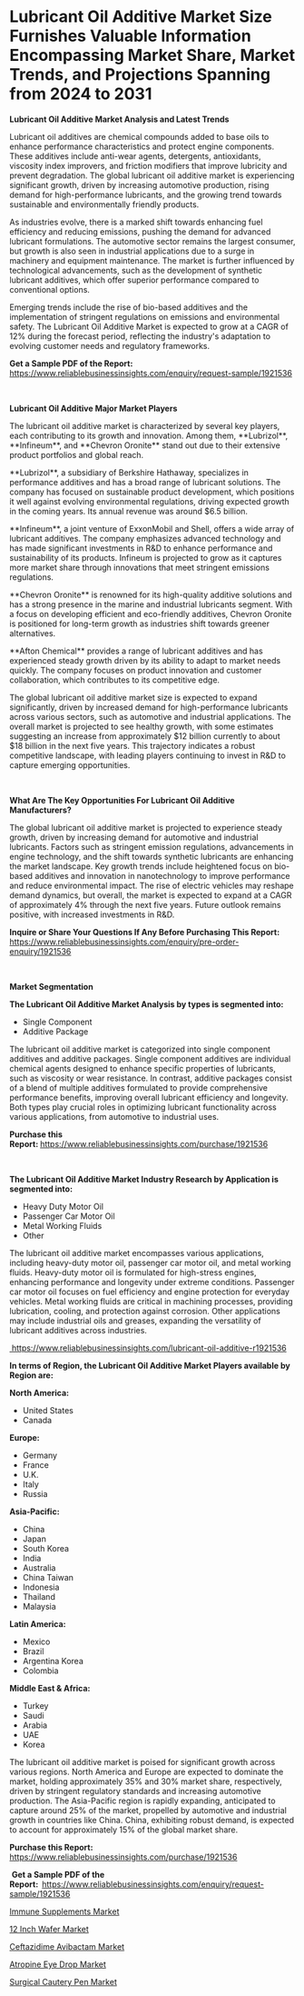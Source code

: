 <p><h1>Lubricant Oil Additive Market Size Furnishes Valuable Information Encompassing Market Share, Market Trends, and Projections Spanning from 2024 to 2031</h1></p><p><strong>Lubricant Oil Additive Market Analysis and Latest Trends</strong></p>
<p><p>Lubricant oil additives are chemical compounds added to base oils to enhance performance characteristics and protect engine components. These additives include anti-wear agents, detergents, antioxidants, viscosity index improvers, and friction modifiers that improve lubricity and prevent degradation. The global lubricant oil additive market is experiencing significant growth, driven by increasing automotive production, rising demand for high-performance lubricants, and the growing trend towards sustainable and environmentally friendly products.</p><p>As industries evolve, there is a marked shift towards enhancing fuel efficiency and reducing emissions, pushing the demand for advanced lubricant formulations. The automotive sector remains the largest consumer, but growth is also seen in industrial applications due to a surge in machinery and equipment maintenance. The market is further influenced by technological advancements, such as the development of synthetic lubricant additives, which offer superior performance compared to conventional options.</p><p>Emerging trends include the rise of bio-based additives and the implementation of stringent regulations on emissions and environmental safety. The Lubricant Oil Additive Market is expected to grow at a CAGR of 12% during the forecast period, reflecting the industry's adaptation to evolving customer needs and regulatory frameworks.</p></p>
<p><strong>Get a Sample PDF of the Report:&nbsp;</strong> <a href="https://www.reliablebusinessinsights.com/enquiry/request-sample/1921536?utm_campaign=1723&utm_medium=2&utm_source=Github&utm_content=ia&utm_term=24102024&utm_id=lubricant-oil-additive">https://www.reliablebusinessinsights.com/enquiry/request-sample/1921536</a></p>
<p>&nbsp;</p>
<p><strong>Lubricant Oil Additive Major Market Players</strong></p>
<p><p>The lubricant oil additive market is characterized by several key players, each contributing to its growth and innovation. Among them, **Lubrizol**, **Infineum**, and **Chevron Oronite** stand out due to their extensive product portfolios and global reach.</p><p>**Lubrizol**, a subsidiary of Berkshire Hathaway, specializes in performance additives and has a broad range of lubricant solutions. The company has focused on sustainable product development, which positions it well against evolving environmental regulations, driving expected growth in the coming years. Its annual revenue was around $6.5 billion.</p><p>**Infineum**, a joint venture of ExxonMobil and Shell, offers a wide array of lubricant additives. The company emphasizes advanced technology and has made significant investments in R&D to enhance performance and sustainability of its products. Infineum is projected to grow as it captures more market share through innovations that meet stringent emissions regulations.</p><p>**Chevron Oronite** is renowned for its high-quality additive solutions and has a strong presence in the marine and industrial lubricants segment. With a focus on developing efficient and eco-friendly additives, Chevron Oronite is positioned for long-term growth as industries shift towards greener alternatives.</p><p>**Afton Chemical** provides a range of lubricant additives and has experienced steady growth driven by its ability to adapt to market needs quickly. The company focuses on product innovation and customer collaboration, which contributes to its competitive edge.</p><p>The global lubricant oil additive market size is expected to expand significantly, driven by increased demand for high-performance lubricants across various sectors, such as automotive and industrial applications. The overall market is projected to see healthy growth, with some estimates suggesting an increase from approximately $12 billion currently to about $18 billion in the next five years. This trajectory indicates a robust competitive landscape, with leading players continuing to invest in R&D to capture emerging opportunities.</p></p>
<p>&nbsp;</p>
<p><strong>What Are The Key Opportunities For Lubricant Oil Additive Manufacturers?</strong></p>
<p><p>The global lubricant oil additive market is projected to experience steady growth, driven by increasing demand for automotive and industrial lubricants. Factors such as stringent emission regulations, advancements in engine technology, and the shift towards synthetic lubricants are enhancing the market landscape. Key growth trends include heightened focus on bio-based additives and innovation in nanotechnology to improve performance and reduce environmental impact. The rise of electric vehicles may reshape demand dynamics, but overall, the market is expected to expand at a CAGR of approximately 4% through the next five years. Future outlook remains positive, with increased investments in R&D.</p></p>
<p><strong>Inquire or Share Your Questions If Any Before Purchasing This Report:</strong> <a href="https://www.reliablebusinessinsights.com/enquiry/pre-order-enquiry/1921536?utm_campaign=1723&utm_medium=2&utm_source=Github&utm_content=ia&utm_term=24102024&utm_id=lubricant-oil-additive">https://www.reliablebusinessinsights.com/enquiry/pre-order-enquiry/1921536</a></p>
<p>&nbsp;</p>
<p><strong>Market Segmentation</strong></p>
<p><strong>The Lubricant Oil Additive Market Analysis by types is segmented into:</strong></p>
<p><ul><li>Single Component</li><li>Additive Package</li></ul></p>
<p><p>The lubricant oil additive market is categorized into single component additives and additive packages. Single component additives are individual chemical agents designed to enhance specific properties of lubricants, such as viscosity or wear resistance. In contrast, additive packages consist of a blend of multiple additives formulated to provide comprehensive performance benefits, improving overall lubricant efficiency and longevity. Both types play crucial roles in optimizing lubricant functionality across various applications, from automotive to industrial uses.</p></p>
<p><strong>Purchase this Report:&nbsp;</strong><a href="https://www.reliablebusinessinsights.com/purchase/1921536?utm_campaign=1723&utm_medium=2&utm_source=Github&utm_content=ia&utm_term=24102024&utm_id=lubricant-oil-additive">https://www.reliablebusinessinsights.com/purchase/1921536</a></p>
<p>&nbsp;</p>
<p><strong>The Lubricant Oil Additive Market Industry Research by Application is segmented into:</strong></p>
<p><ul><li>Heavy Duty Motor Oil</li><li>Passenger Car Motor Oil</li><li>Metal Working Fluids</li><li>Other</li></ul></p>
<p><p>The lubricant oil additive market encompasses various applications, including heavy-duty motor oil, passenger car motor oil, and metal working fluids. Heavy-duty motor oil is formulated for high-stress engines, enhancing performance and longevity under extreme conditions. Passenger car motor oil focuses on fuel efficiency and engine protection for everyday vehicles. Metal working fluids are critical in machining processes, providing lubrication, cooling, and protection against corrosion. Other applications may include industrial oils and greases, expanding the versatility of lubricant additives across industries.</p></p>
<p><a href="https://www.reliablebusinessinsights.com/lubricant-oil-additive-r1921536?utm_campaign=1723&utm_medium=2&utm_source=Github&utm_content=ia&utm_term=24102024&utm_id=lubricant-oil-additive">&nbsp;https://www.reliablebusinessinsights.com/lubricant-oil-additive-r1921536</a></p>
<p><strong>In terms of Region, the Lubricant Oil Additive Market Players available by Region are:</strong></p>
<p>
    <p> <strong> North America: </strong>
        <ul>
            <li>United States</li>
            <li>Canada</li>
        </ul>
        </p> 
    <p> <strong> Europe: </strong>
        <ul>
            <li>Germany</li>
            <li>France</li>
            <li>U.K.</li>
            <li>Italy</li>
            <li>Russia</li>
        </ul>
        </p> 
    <p> <strong> Asia-Pacific: </strong>
        <ul>
            <li>China</li>
            <li>Japan</li>
            <li>South Korea</li>
            <li>India</li>
            <li>Australia</li>
            <li>China Taiwan</li>
            <li>Indonesia</li>
            <li>Thailand</li>
            <li>Malaysia</li>
        </ul>
        </p> 
    <p> <strong> Latin America: </strong>
        <ul>
            <li>Mexico</li>
            <li>Brazil</li>
            <li>Argentina Korea</li>
            <li>Colombia</li>
        </ul>
        </p> 
    <p> <strong> Middle East & Africa: </strong>
        <ul>
            <li>Turkey</li>
            <li>Saudi</li>
            <li>Arabia</li>
            <li>UAE</li>
            <li>Korea</li>
        </ul>
    </p>
    </p>
<p><p>The lubricant oil additive market is poised for significant growth across various regions. North America and Europe are expected to dominate the market, holding approximately 35% and 30% market share, respectively, driven by stringent regulatory standards and increasing automotive production. The Asia-Pacific region is rapidly expanding, anticipated to capture around 25% of the market, propelled by automotive and industrial growth in countries like China. China, exhibiting robust demand, is expected to account for approximately 15% of the global market share.</p></p>
<p><strong>Purchase this Report: </strong><a href="https://www.reliablebusinessinsights.com/purchase/1921536?utm_campaign=1723&utm_medium=2&utm_source=Github&utm_content=ia&utm_term=24102024&utm_id=lubricant-oil-additive">https://www.reliablebusinessinsights.com/purchase/1921536</a></p>
<p>&nbsp;<strong>Get a Sample PDF of the Report:&nbsp;&nbsp;</strong><a href="https://www.reliablebusinessinsights.com/enquiry/request-sample/1921536?utm_campaign=1723&utm_medium=2&utm_source=Github&utm_content=ia&utm_term=24102024&utm_id=lubricant-oil-additive">https://www.reliablebusinessinsights.com/enquiry/request-sample/1921536</a></p>
<p><strong></strong></p>
<p><p><a href="https://www.linkedin.com/pulse/immune-supplements-market-global-regional-analysis-focus-end-sasle?utm_campaign=1723&utm_medium=2&utm_source=Github&utm_content=ia&utm_term=24102024&utm_id=lubricant-oil-additive">Immune Supplements Market</a></p><p><a href="https://www.linkedin.com/pulse/global-12-inch-wafer-market-pulse-trends-growth-analysis-vfkqe?utm_campaign=1723&utm_medium=2&utm_source=Github&utm_content=ia&utm_term=24102024&utm_id=lubricant-oil-additive">12 Inch Wafer Market</a></p><p><a href="https://www.linkedin.com/pulse/top-trends-transforming-ceftazidime-avibactam-market-2024-2031-rsnqe?utm_campaign=1723&utm_medium=2&utm_source=Github&utm_content=ia&utm_term=24102024&utm_id=lubricant-oil-additive">Ceftazidime Avibactam Market</a></p><p><a href="https://www.linkedin.com/pulse/disruption-innovation-atropine-eye-drop-industry-market-analysis-wttye?utm_campaign=1723&utm_medium=2&utm_source=Github&utm_content=ia&utm_term=24102024&utm_id=lubricant-oil-additive">Atropine Eye Drop Market</a></p><p><a href="https://www.linkedin.com/pulse/exploring-surgical-cautery-pen-market-dynamics-revenue-analysis-tuq6e?utm_campaign=1723&utm_medium=2&utm_source=Github&utm_content=ia&utm_term=24102024&utm_id=lubricant-oil-additive">Surgical Cautery Pen Market</a></p></p>